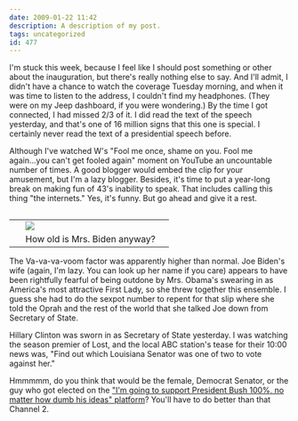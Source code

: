 ```yaml
---
date: 2009-01-22 11:42
description: A description of my post.
tags: uncategorized
id: 477
---
```

I'm stuck this week, because I feel like I should post something or other about the inauguration, but there's really nothing else to say.  And I'll admit, I didn't have a chance to watch the coverage Tuesday morning, and when it was time to listen to the address, I couldn't find my headphones.  (They were on my Jeep dashboard, if you were wondering.)  By the time I got connected, I had missed 2/3 of it.  I did read the text of the speech yesterday, and that's one of 16 million signs that this one is special.  I certainly never read the text of a presidential speech before.

Although I've watched W's "Fool me once, shame on you.  Fool me again...you can't get fooled again" moment on YouTube an uncountable number of times.  A good blogger would embed the clip for your amusement, but I'm a lazy blogger.  Besides, it's time to put a year-long break on making fun of 43's inability to speak.  That includes calling this thing "the internets."  Yes, it's funny.  But go ahead and give it a rest.
<!--more-->
<table cellpadding="2" align="right"><tr><td width="5" rowspan="2"><spacer type="block" width="5" height="1"></td><td width="250" ><img src="/img/bideninboots.jpg"></td></tr><tr><td class="caption" width="250">How old is Mrs. Biden anyway?</td></tr></table>

The Va-va-va-voom factor was apparently higher than normal.  Joe Biden's wife (again, I'm lazy.  You can look up her name if you care) appears to have been rightfully fearful of being outdone by Mrs. Obama's swearing in as America's most attractive First Lady, so she threw together this ensemble.  I guess she had to do the sexpot number to repent for that slip where she told the Oprah and the rest of the world that she talked Joe down from Secretary of State.

Hillary Clinton was sworn in as Secretary of State yesterday.  I was watching the season premier of Lost, and the local ABC station's tease for their 10:00 news was, "Find out which Louisiana Senator was one of two to vote against her."

Hmmmmm, do you think that would be the female, Democrat Senator, or the guy who got elected on the <a href="http://theskinnyonbenny.com/blog2/archives/63">"I'm going to support President Bush 100%, no matter how dumb his ideas" platform</a>?  You'll have to do better than that Channel 2.